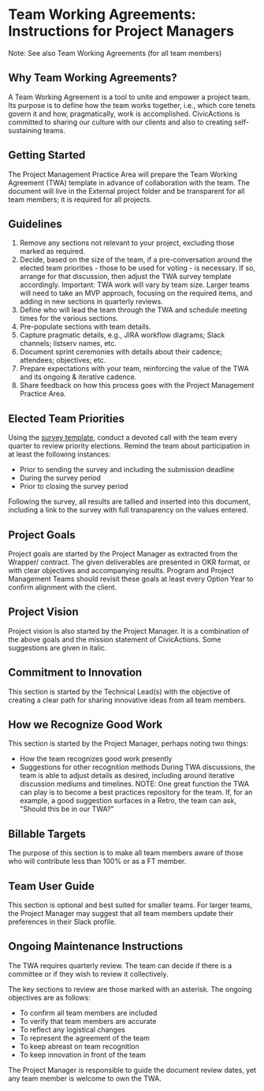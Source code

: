 # Team Working Agreements: Instructions for Project Managers

Note: See also Team Working Agreements (for all team members)

## Why Team Working Agreements?

A Team Working Agreement is a tool to unite and empower a project team. Its purpose is to define how the team works together, i.e., which core tenets govern it and how, pragmatically, work is accomplished. CivicActions is committed to sharing our culture with our clients and also to creating self-sustaining teams.

## Getting Started

The Project Management Practice Area will prepare the Team Working Agreement (TWA) template in advance of collaboration with the team. The document will live in the External project folder and be transparent for all team members; it is required for all projects.

## Guidelines

1. Remove any sections not relevant to your project, excluding those marked as required.
2. Decide, based on the size of the team, if a pre-conversation around the elected team priorities - those to be used for voting - is necessary. If so, arrange for that discussion, then adjust the TWA survey template accordingly.
   Important: TWA work will vary by team size. Larger teams will need to take an MVP approach, focusing on the required items, and adding in new sections in quarterly reviews.
3. Define who will lead the team through the TWA and schedule meeting times for the various sections.
4. Pre-populate sections with team details.
5. Capture pragmatic details, e.g., JIRA workflow diagrams; Slack channels; listserv names, etc.
6. Document sprint ceremonies with details about their cadence; attendees; objectives; etc.
7. Prepare expectations with your team, reinforcing the value of the TWA and its ongoing & iterative cadence.
8. Share feedback on how this process goes with the Project Management Practice Area.

## Elected Team Priorities

Using the [survey template](https://docs.google.com/forms/d/1f1hnFe-ZvjEU-MXOSJAB3UyOuedwMp_ZsRjpKRIUrxA/edit), conduct a devoted call with the team every quarter to review priority elections. Remind the team about participation in at least the following instances:

-   Prior to sending the survey and including the submission deadline
-   During the survey period
-   Prior to closing the survey period

Following the survey, all results are tallied and inserted into this document, including a link to the survey with full transparency on the values entered.

## Project Goals

Project goals are started by the Project Manager as extracted from the Wrapper/ contract. The given deliverables are presented in OKR format, or with clear objectives and accompanying results. Program and Project Management Teams should revisit these goals at least every Option Year to confirm alignment with the client.

## Project Vision

Project vision is also started by the Project Manager. It is a combination of the above goals and the mission statement of CivicActions. Some suggestions are given in italic.

## Commitment to Innovation

This section is started by the Technical Lead(s) with the objective of creating a clear path for sharing innovative ideas from all team members.

## How we Recognize Good Work

This section is started by the Project Manager, perhaps noting two things:

-   How the team recognizes good work presently
-   Suggestions for other recognition methods
    During TWA discussions, the team is able to adjust details as desired, including around iterative discussion mediums and timelines.
    NOTE: One great function the TWA can play is to become a best practices repository for the team. If, for an example, a good suggestion surfaces in a Retro, the team can ask, "Should this be in our TWA?"

## Billable Targets

The purpose of this section is to make all team members aware of those who will contribute less than 100% or as a FT member.

## Team User Guide

This section is optional and best suited for smaller teams. For larger teams, the Project Manager may suggest that all team members update their preferences in their Slack profile.

## Ongoing Maintenance Instructions

The TWA requires quarterly review. The team can decide if there is a committee or if they wish to review it collectively.

The key sections to review are those marked with an asterisk. The ongoing objectives are as follows:

-   To confirm all team members are included
-   To verify that team members are accurate
-   To reflect any logistical changes
-   To represent the agreement of the team
-   To keep abreast on team recognition
-   To keep innovation in front of the team

The Project Manager is responsible to guide the document review dates, yet any team member is welcome to own the TWA.
